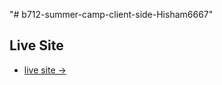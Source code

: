 "# b712-summer-camp-client-side-Hisham6667" 

## Live Site

 - [ live site -> ](https://summer-sports-87adc.web.app)